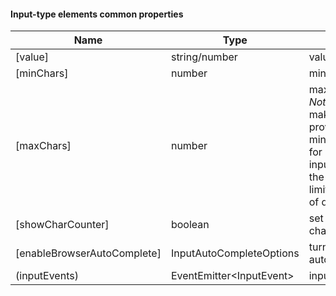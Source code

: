 #### Input-type elements common properties
Name | Type | Description | Default
--- | --- | --- | ---
[value] | string/number | value of input field | &nbsp;
[minChars] | number | minimum length | &nbsp;
[maxChars] | number | maximum length.<br> *Note:* It might not make sense to provide minChars/maxChars for number-type inputs, but if you do, the input will be limited by number of digits.  | &nbsp;
[showCharCounter] | boolean | set to false to hide character counter | true
[enableBrowserAutoComplete] | InputAutoCompleteOptions | turn on/off browser autocomplete | off
(inputEvents) | EventEmitter<wbr>&lt;InputEvent&gt; | input events emitter | &nbsp;